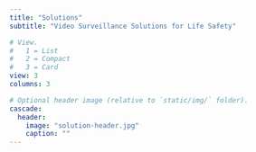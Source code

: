 ```yaml
---
title: "Solutions"
subtitle: "Video Surveillance Solutions for Life Safety"

# View.
#   1 = List
#   2 = Compact
#   3 = Card
view: 3
columns: 3

# Optional header image (relative to `static/img/` folder).
cascade:
  header:
    image: "solution-header.jpg"
    caption: ""
---
```

